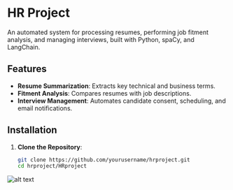 # HR Project

An automated system for processing resumes, performing job fitment analysis, and managing interviews, built with Python, spaCy, and LangChain.

## Features

- **Resume Summarization**: Extracts key technical and business terms.
- **Fitment Analysis**: Compares resumes with job descriptions.
- **Interview Management**: Automates candidate consent, scheduling, and email notifications.

## Installation

1. **Clone the Repository**:
   ```bash
   git clone https://github.com/yourusername/hrproject.git
   cd hrproject/HRproject

![alt text](image.png)


